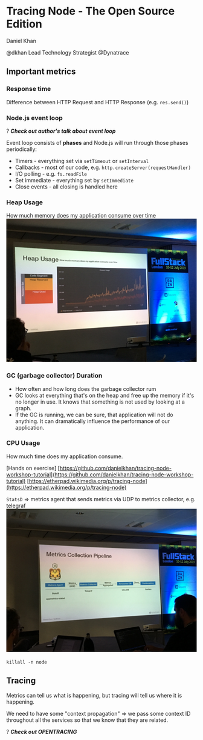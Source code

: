 # Tracing Node - The Open Source Edition

Daniel Khan

@dkhan
Lead Technology Strategist @Dynatrace

## Important metrics

### Response time

Difference between HTTP Request and HTTP Response (e.g. `res.send()`)

### Node.js event loop

? ***Check out author's talk about event loop***

Event loop consists of **phases** and Node.js will run through those phases periodically:

* Timers - everything set via `setTimeout` or `setInterval`
* Callbacks - most of our code, e.g. `http.createServer(requestHandler)`
* I/O polling - e.g. `fs.readFile`
* Set immediate - everything set by `setImmediate`
* Close events - all closing is handled here

### Heap Usage

How much memory does my application consume over time
![Image](./IMG_4728.JPG)

### GC (garbage collector) Duration

* How often and how long does the garbage collector rum
* GC looks at everything that's on the heap and free up the memory if it's no longer in use. It knows that something is not used by looking at a graph.
* If the GC is running, we can be sure, that application will not do anything. It can dramatically influence the performance of our application.

### CPU Usage

How much time does my application consume.

[Hands on exercise]
[https://github.com/danielkhan/tracing-node-workshop-tutorial](https://github.com/danielkhan/tracing-node-workshop-tutorial)
[https://etherpad.wikimedia.org/p/tracing-node](https://etherpad.wikimedia.org/p/tracing-node)

`StatsD` => metrics agent that sends metrics via UDP to metrics collector, e.g. telegraf
![Image](./IMG_4729.JPG)

`killall -n node`

## Tracing

Metrics can tell us what is happening, but tracing will tell us where it is happening.

We need to have some "context propagation" => we pass some context ID throughout all the services so that we know that they are related.

? ***Check out OPENTRACING***
